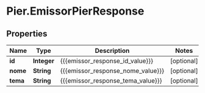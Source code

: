 # Pier.EmissorPierResponse

## Properties
Name | Type | Description | Notes
------------ | ------------- | ------------- | -------------
**id** | **Integer** | {{{emissor_response_id_value}}} | [optional] 
**nome** | **String** | {{{emissor_response_nome_value}}} | [optional] 
**tema** | **String** | {{{emissor_response_tema_value}}} | [optional] 


